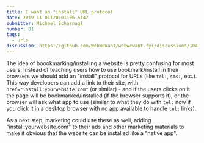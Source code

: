 ```yaml
---
title: I want an "install" URL protocol
date: 2019-11-01T20:01:06.514Z
submitter: Michael Scharnagl
number: 81
tags:
  - urls
discussion: https://github.com/WebWeWant/webwewant.fyi/discussions/104
---
```

The idea of boookmarking/installing a website is pretty confusing for most users. Instead of teaching users how to use bookmark/install in their browsers we should add an "install" protocol for URLs (like `tel:`, `sms:`, etc.). 
This way developers can add a link to their site, with `href="install:yourwebsite.com"` (or similar) - and if the users clicks on it the page will be bookmarked/installed (if the browser supports it), or the browser will ask what app to use (similar to what they do with `tel:` now if you click it in a desktop browser with no app available to handle `tel:` links).

As a next step, marketing could use these as well, adding "install:yourwebsite.com" to their ads and other marketing materials to make it obvious that the website can be installed like a "native app".

